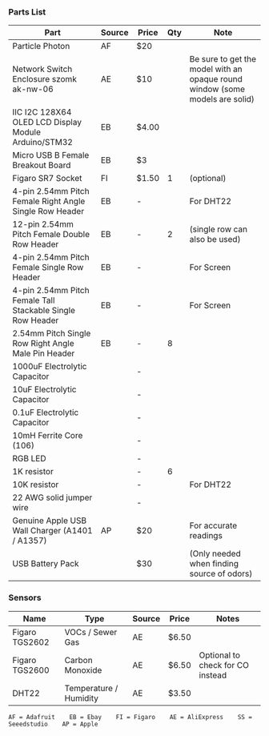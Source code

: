### Parts List
|Part                                                       |Source  |Price   |Qty  |Note       |
|-----------------------------------------------------------|--------|--------|-----|-----------|
|Particle Photon                                            |AF      |$20     |     |           |
|Network Switch Enclosure szomk ak-nw-06                    |AE      |$10     |     |Be sure to get the model with an opaque round window (some models are solid)|
|IIC I2C 128X64 OLED LCD Display Module Arduino/STM32       |EB      |$4.00   |     |           |
|Micro USB B Female Breakout Board	                        |EB      |$3      |     |           |
|Figaro SR7 Socket                                          |FI      |$1.50   |1    |(optional) |
|4-pin 2.54mm Pitch Female Right Angle Single Row Header    |EB      | -      |     |For DHT22  |
|12-pin 2.54mm Pitch Female Double Row Header               |EB      | -      |2    |(single row can also be used) |
|4-pin 2.54mm Pitch Female Single Row Header                |EB      | -      |     |For Screen |
|4-pin 2.54mm Pitch Female Tall Stackable Single Row Header |EB      | -      |     |For Screen |
|2.54mm Pitch Single Row Right Angle Male Pin Header        |EB      | -      |8    |           |
|1000uF Electrolytic Capacitor                              |        | -      |     |           |
|10uF Electrolytic Capacitor                                |        | -      |     |           |
|0.1uF Electrolytic Capacitor                               |        | -      |     |           |
|10mH Ferrite Core (106)                                    |        | -      |     |           |
|RGB LED                                                    |        | -      |     |           |
|1K resistor                                                |        | -      |6    |           |
|10K resistor                                               |        | -      |     |For DHT22  |
|22 AWG solid jumper wire                                   |        | -      |     |           |
|Genuine Apple USB Wall Charger (A1401 / A1357)             |AP      |$20     |     |For accurate readings |
|USB Battery Pack                                           |        |$30     |     |(Only needed when finding source of odors) |

### Sensors
|Name               |Type                   |Source  |Price   |Notes
|-------------------|-----------------------|--------|--------|-----
|Figaro TGS2602     |VOCs / Sewer Gas       |AE      |$6.50   |
|Figaro TGS2600     |Carbon Monoxide        |AE      |$6.50   |Optional to check for CO instead
|DHT22              |Temperature / Humidity |AE      |$3.50   |

``AF = Adafruit    EB = Ebay    FI = Figaro    AE = AliExpress    SS = Seeedstudio    AP = Apple``
